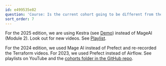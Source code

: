 ```yaml
---
id: e499535e82
question: 'Course: Is the current cohort going to be different from the previous cohort?'
sort_order: 7
---
```


For the 2025 edition, we are using Kestra (see [Demo](https://www.youtube.com/watch?v=R0JAFvDCmSY)) instead of MageAI (Module 2). Look out for new videos. See [Playlist](https://www.youtube.com/playlist?list=PLEK3H8YwZn1oPPShk2p5k3E9vO-gPnUCf).

For the 2024 edition, we used Mage AI instead of Prefect and re-recorded the Terraform videos. For 2023, we used Prefect instead of Airflow. See playlists on YouTube and the [cohorts folder in the GitHub repo](https://github.com/DataTalksClub/data-engineering-zoomcamp/tree/main/cohorts).